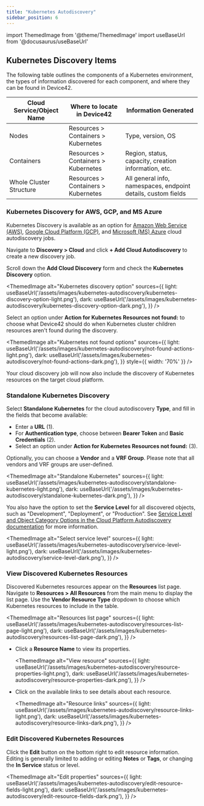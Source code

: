 ```yaml
---
title: "Kubernetes Autodiscovery"
sidebar_position: 6
---
```


import ThemedImage from '@theme/ThemedImage'
import useBaseUrl from '@docusaurus/useBaseUrl'

## Kubernetes Discovery Items

The following table outlines the components of a Kubernetes environment, the types of information discovered for each component, and where they can be found in Device42. 

| **Cloud Service/Object Name** | **Where to locate in Device42**                                 | **Information Generated**                                             |
| ----------------------------- | --------------------------------------------------------- | --------------------------------------------------------------------- |
| Nodes                          | Resources > Containers > Kubernetes                   | Type, version, OS                                                     |
| Containers                     | Resources > Containers > Kubernetes                   | Region, status, capacity, creation information, etc.                  |
| Whole Cluster Structure        | Resources > Containers > Kubernetes                   | All general info, namespaces, endpoint details, custom fields         |


### Kubernetes Discovery for AWS, GCP, and MS Azure

Kubernetes Discovery is available as an option for [Amazon Web Service (AWS)](auto-discovery/cloud-auto-discovery/aws-autodiscovery.mdx), [Google Cloud Platform (GCP)](auto-discovery/cloud-auto-discovery/google-cloud-platform-autodiscovery.mdx), and [Microsoft (MS) Azure](auto-discovery/cloud-auto-discovery/azure-autodiscovery.md) cloud autodiscovery jobs. 

Navigate to **Discovery > Cloud** and click **+ Add Cloud Autodiscovery** to create a new discovery job.

Scroll down the **Add Cloud Discovery** form and check the **Kubernetes Discovery** option.

<ThemedImage
  alt="Kubernetes discovery option"
  sources={{
    light: useBaseUrl('/assets/images/kubernetes-autodiscovery/kubernetes-discovery-option-light.png'),
    dark: useBaseUrl('/assets/images/kubernetes-autodiscovery/kubernetes-discovery-option-dark.png'),
  }}
/>

Select an option under **Action for Kubernetes Resources not found:** to choose what Device42 should do when Kubernetes cluster children resources aren't found during the discovery.

<ThemedImage
  alt="Kubernetes not found options"
  sources={{
    light: useBaseUrl('/assets/images/kubernetes-autodiscovery/not-found-actions-light.png'),
    dark: useBaseUrl('/assets/images/kubernetes-autodiscovery/not-found-actions-dark.png'),
  }}
  style={{ width: '70%' }} 
/>

Your cloud discovery job will now also include the discovery of Kubernetes resources on the target cloud platform.

### Standalone Kubernetes Discovery

Select **Standalone Kubernetes** for the cloud autodiscovery **Type**, and fill in the fields that become available:

- Enter a **URL** (1).
- For **Authentication type**, choose between **Bearer Token** and **Basic Credentials** (2). 
- Select an option under **Action for Kubernetes Resources not found:** (3).

Optionally, you can choose a **Vendor** and a **VRF Group**. Please note that all vendors and VRF groups are user-defined.

<ThemedImage
  alt="Standalone Kubernetes"
  sources={{
    light: useBaseUrl('/assets/images/kubernetes-autodiscovery/standalone-kubernetes-light.png'),
    dark: useBaseUrl('/assets/images/kubernetes-autodiscovery/standalone-kubernetes-dark.png'),
  }}
/>

You also have the option to set the **Service Level** for all discovered objects, such as "Development", "Deployment", or "Production". See [Service Level and Object Category Options in the Cloud Platform Autodiscovery documentation](index.mdx#service-level-and-object-category-options) for more information.

<ThemedImage
  alt="Select service level"
  sources={{
    light: useBaseUrl('/assets/images/kubernetes-autodiscovery/service-level-light.png'),
    dark: useBaseUrl('/assets/images/kubernetes-autodiscovery/service-level-dark.png'),
  }}
/>

### View Discovered Kubernetes Resources

Discovered Kubernetes resources appear on the **Resources** list page. Navigate to **Resources > All Resources** from the main menu to display the list page. Use the **Vendor Resource Type** dropdown to choose which Kubernetes resources to include in the table.

<ThemedImage
  alt="Resources list page"
  sources={{
    light: useBaseUrl('/assets/images/kubernetes-autodiscovery/resources-list-page-light.png'),
    dark: useBaseUrl('/assets/images/kubernetes-autodiscovery/resources-list-page-dark.png'),
  }}
/>

- Click a **Resource Name** to view its properties.
  
    <ThemedImage
    alt="View resource"
    sources={{
        light: useBaseUrl('/assets/images/kubernetes-autodiscovery/resource-properties-light.png'),
        dark: useBaseUrl('/assets/images/kubernetes-autodiscovery/resource-properties-dark.png'),
    }}
    />

- Click on the available links to see details about each resource.
  
    <ThemedImage
    alt="Resource links"
    sources={{
        light: useBaseUrl('/assets/images/kubernetes-autodiscovery/resource-links-light.png'),
        dark: useBaseUrl('/assets/images/kubernetes-autodiscovery/resource-links-dark.png'),
    }}
    />


### Edit Discovered Kubernetes Resources

Click the **Edit** button on the bottom right to edit resource information. Editing is generally limited to adding or editing **Notes** or **Tags**, or changing the **In Service** status or level.

<ThemedImage
  alt="Edit properties"
  sources={{
    light: useBaseUrl('/assets/images/kubernetes-autodiscovery/edit-resource-fields-light.png'),
    dark: useBaseUrl('/assets/images/kubernetes-autodiscovery/edit-resource-fields-dark.png'),
  }}
/>
